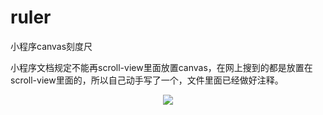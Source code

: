 # ruler
小程序canvas刻度尺

小程序文档规定不能再scroll-view里面放置canvas，在网上搜到的都是放置在scroll-view里面的，所以自己动手写了一个，文件里面已经做好注释。

<div align=center>
  <image src="https://wx1.sinaimg.cn/mw690/7cd2e0adgy1fs6ifmwf4rj20ac05ma9v.jpg"></image>
</div>


